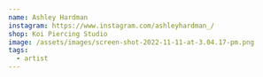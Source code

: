 ```yaml
---
name: Ashley Hardman
instagram: https://www.instagram.com/ashleyhardman_/
shop: Koi Piercing Studio
image: /assets/images/screen-shot-2022-11-11-at-3.04.17-pm.png
tags:
  - artist
---
```


